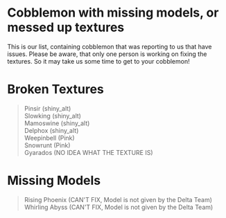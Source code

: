 # Cobblemon with missing models, or messed up textures
This is our list, containing cobblemon that was reporting to us that have issues.
Please be aware, that only one person is working on fixing the textures. So it may take us some time to get to your cobblemon!

# Broken Textures
> Pinsir (shiny_alt)<br>
> Slowking (shiny_alt)<br>
> Mamoswine (shiny_alt)<br>
> Delphox (shiny_alt)<br>
> Weepinbell (Pink)<br>
> Snowrunt (Pink)<br>
> Gyarados (NO IDEA WHAT THE TEXTURE IS)<br>

# Missing Models
> Rising Phoenix (CAN'T FIX, Model is not given by the Delta Team)<br>
> Whirling Abyss (CAN'T FIX, Model is not given by the Delta Team)<br>
